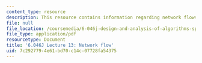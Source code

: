 ```yaml
---
content_type: resource
description: This resource contains information regarding network flows.
file: null
file_location: /coursemedia/6-046j-design-and-analysis-of-algorithms-spring-2012/7c2927794e61bd70c14c07728fa54375_MIT6_046JS12_lec13.pdf
file_type: application/pdf
resourcetype: Document
title: '6.046J Lecture 13: Network flow'
uid: 7c292779-4e61-bd70-c14c-07728fa54375
---
```

